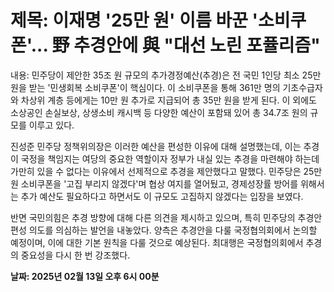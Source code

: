 # **제목: 이재명 '25만 원' 이름 바꾼 '소비쿠폰'... 野 추경안에 與 "대선 노린 포퓰리즘"**

  내용: 민주당이 제안한 35조 원 규모의 추가경정예산(추경)은 전 국민 1인당 최소 25만원을 받는 '민생회복 소비쿠폰'이 핵심이다. 이 소비쿠폰을 통해 361만 명의 기초수급자와 차상위 계층 등에게는 10만 원 추가로 지급되어 총 35만 원을 받게 된다. 이 외에도 소상공인 손실보상, 상생소비 캐시백 등 다양한 예산이 포함돼 있어 총 34.7조 원의 규모를 이루고 있다.

진성준 민주당 정책위의장은 이러한 예산을 편성한 이유에 대해 설명했는데, 이는 추경이 국정을 책임지는 여당의 중요한 역할이자 정부가 내실 있는 추경을 마련해야 하는데 가만히 있을 수 없다는 이유에서 선제적으로 추경을 제안했다고 말했다. 민주당은 25만 원 소비쿠폰을 '고집 부리지 않겠다'며 협상 여지를 열어뒀고, 경제성장률 방어를 위해서는 추가 예산도 필요하다고 하면서도 이 규모도 고집하지 않겠다는 입장을 보였다.

반면 국민의힘은 추경 방향에 대해 다른 의견을 제시하고 있으며, 특히 민주당의 추경안 편성 의도를 의심하는 발언을 내놓았다. 양측은 추경안을 다룰 국정협의회에서 논의할 예정이며, 이에 대한 기본 원칙을 다룰 것으로 예상된다. 최대행은 국정협의회에서 추경의 중요성을 다시 한 번 강조했다.

  **날짜: 2025년 02월 13일 오후 6시 00분**